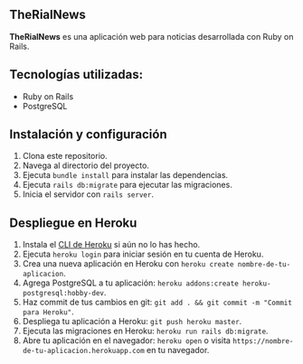 ## TheRialNews

**TheRialNews** es una aplicación web para noticias desarrollada con Ruby on Rails.

## Tecnologías utilizadas:

- Ruby on Rails
- PostgreSQL

## Instalación y configuración

1. Clona este repositorio.
2. Navega al directorio del proyecto.
3. Ejecuta `bundle install` para instalar las dependencias.
4. Ejecuta `rails db:migrate` para ejecutar las migraciones.
5. Inicia el servidor con `rails server`.

## Despliegue en Heroku

1. Instala el [CLI de Heroku](https://devcenter.heroku.com/articles/heroku-cli) si aún no lo has hecho.
2. Ejecuta `heroku login` para iniciar sesión en tu cuenta de Heroku.
3. Crea una nueva aplicación en Heroku con `heroku create nombre-de-tu-aplicacion`.
4. Agrega PostgreSQL a tu aplicación: `heroku addons:create heroku-postgresql:hobby-dev`.
5. Haz commit de tus cambios en git: `git add . && git commit -m "Commit para Heroku"`.
6. Despliega tu aplicación a Heroku: `git push heroku master`.
7. Ejecuta las migraciones en Heroku: `heroku run rails db:migrate`.
8. Abre tu aplicación en el navegador: `heroku open` o visita `https://nombre-de-tu-aplicacion.herokuapp.com` en tu navegador.
